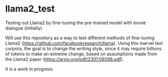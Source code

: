 # llama2_test

Testing out Llama2 by fine-tuning the pre-trained model with movie dialogue (initially)

Will use this repository as a way to test different methods of fine-tuning Llama2 (https://github.com/facebookresearch/llama). Using this marvel text corpora, the goal is to change the writing style, since it may require billions of tokens to make an extreme change, based on assumptions made from the Llama2 paper (https://arxiv.org/pdf/2307.09288.pdf).

It is a work in progress.
